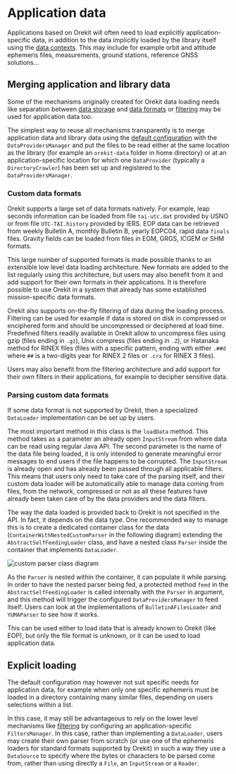 <!--- Copyright 2002-2023 CS GROUP
  Licensed under the Apache License, Version 2.0 (the "License");
  you may not use this file except in compliance with the License.
  You may obtain a copy of the License at

    http://www.apache.org/licenses/LICENSE-2.0

  Unless required by applicable law or agreed to in writing, software
  distributed under the License is distributed on an "AS IS" BASIS,
  WITHOUT WARRANTIES OR CONDITIONS OF ANY KIND, either express or implied.
  See the License for the specific language governing permissions and
  limitations under the License.
-->

# Application data

Applications based on Orekit will often need to load explicitly application-specific
data, in addition to the data implicitly loaded by the library itself using the
[data contexts](./contexts.html). This may include for example orbit and
attitude ephemeris files, measurements, ground stations, reference GNSS solutions...

## Merging application and library data

Some of the mechanisms originally created for Orekit data loading needs
like separation between [data storage](./default-configuration.html#Data_storage) and
[data formats](./default-configuration.html#Data_formats) or [filtering](./filtering.html)
may be used for application data too.

The simplest way to reuse all mechanisms transparently is to merge application data
and library data using the [default configuration](./default-configuration.html) with
the `DataProvidersManager` and put the files to be read either at the same location
as the library (for example an `orekit-data` folder in home directory) or at an
application-specific location for which one `DataProvider` (typically a `DirectoryCrawler`)
has been set up and registered to the `DataProvidersManager`.

### Custom data formats
Orekit supports a large set of data formats natively. For example, leap seconds information
can be loaded from file `tai-utc.dat` provided by USNO or from file `UTC-TAI.history` provided
by IERS. EOP data can be retrieved from weekly Bulletin A, monthly Bulletin B, yearly EOPC04,
rapid data `finals` files. Gravity fields can be loaded from files in EGM, GRGS, ICGEM or SHM
formats.

This large number of supported formats is made possible thanks to an extensible low level
data loading architecture. New formats are added to the list regularly using this architecture,
but users may also benefit from it and add support for their own formats in their applications.
It is therefore possible to use Orekit in a system that already has some established
mission-specific data formats.

Orekit also supports on-the-fly filtering of data during the loading process. Filtering
can be used for example if data is stored on disk in compressed or enciphered form and
should be uncompressed or deciphered at load time. Predefined filters readily available
in Orekit allow to uncompress files using gzip (files ending in `.gz`), Unix compress
(files ending in `.Z`), or Hatanaka method for RINEX files (files with a specific pattern,
ending with either `.##d` where `##` is a two-digits year for RINEX 2 files or `.crx`
for RINEX 3 files).

Users may also benefit from the filtering architecture and add support for their own
filters in their applications, for example to decipher sensitive data.

### Parsing custom data formats

If some data format is not supported by Orekit, then a
specialized `DataLoader` implementation can be set up by users.

The most important method in this class is the `loadData` method. This method takes
as a parameter an already open `InputStream` from where data can be read using regular
Java API. The second parameter is the name of the data file being loaded, it is only
intended to generate meaningful error messages to end users if the file happens to be
corrupted. The `InputStream` is already open and has already been passed through
all applicable filters. This means that users only need to take care of the parsing itself,
and their custom data loader will be automatically able to manage data coming from
files, from the network, compressed or not as all these features have already been
taken care of by the data providers and the data filters.

The way the data loaded is provided back to Orekit is not specified in the
API. In fact, it depends on the data type. One recommended way to manage this
is to create a dedicated container class for the data (`ContainerWithNestedCustomParser` in
the following diagram) extending the `AbstractSelfFeedingLoader` class, and have a nested
class `Parser` inside the container that implements `DataLoader`.

![custom parser class diagram](../images/design/custom-parser-class-diagram.png)

As the `Parser` is nested within the container, it can populate it while parsing.
In order to have the nested parser being fed, a protected method `feed` in the
`AbstractSelfFeedingLoader` is called internally with the `Parser` in argument,
and this method will trigger the configured `DataProvidersManager` to feed itself.
Users can look at the implementations of `BulletinAFilesLoader` and `YUMAParser`
to see how it works.

This can be used either to load data that is already known to Orekit (like EOP), but
only the file format is unknown, or it can be used to load application data.

## Explicit loading

The default configuration may however not suit specific needs for application data,
for example when only one specific ephemeris must be loaded in a directory containing
many similar files, depending on users selections within a list.

In this case, it may still be advantageous to rely on the lower level mechanisms
like [filtering](./filtering.html) by configuring an application-specific `FiltersManager`.
In this case, rather than implementing a `DataLoader`, users may create their own parser
from scratch (or use one of the ephemeris loaders for standard formats supported by Orekit)
in such a way they use a `DataSource` to specify where the bytes or characters to be parsed
come from, rather than using directly a `File`, an `InputStream` or a `Reader`.
